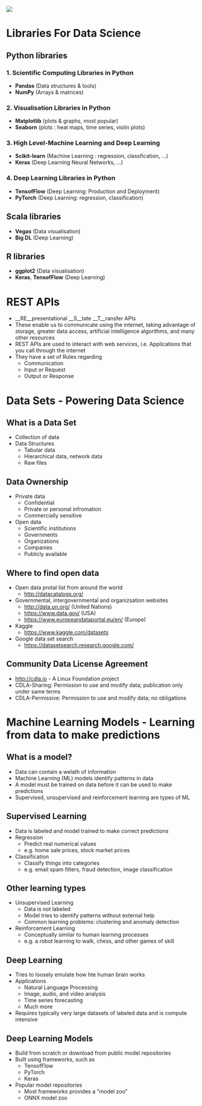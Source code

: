 ![](https://cdn.pixabay.com/photo/2018/06/27/12/55/artificial-neural-network-3501528_960_720.png)

# Libraries For Data Science

## Python libraries

### 1. Scientific Computing Libraries in Python

- __Pandas__ (Data structures & tools)
- __NumPy__ (Arrays & matrices)

### 2. Visualisation Libraries in Python

- __Matplotlib__ (plots & graphs, most popular)
- __Seaborn__ (plots : heat maps, time series, violin plots)

### 3. High Level-Machine Learning and Deep Learning

- __Scikit-learn__ (Machine Learning : regression, classfication, ...)
- __Keras__ (Deep Learning Neural Networks, ...)

### 4. Deep Learning Libraries in Python

- __TensofFlow__ (Deep Learning: Production and Deployment)
- __PyTorch__ (Deep Learning: regression, classification)

## Scala libraries

- __Vegas__ (Data visualisation)
- __Big DL__ (Deep Learning)

## R libraries

- __ggplot2__ (Data visualisation)
- __Keras__, __TensofFlow__ (Deep Learning)



# REST APIs

- __RE__presentational __S__tate __T__ransfer APIs
- These enable us to communicate using the internet, taking advantage of storage, greater data access, artificial intelligence algorithms, and many other resources
- REST APIs are used to interact with web services, i.e. Applications that you call through the internet
- They have a set of Rules regarding
  - Communication
  - Input or Request
  - Output or Response



# Data Sets - Powering Data Science

## What is a Data Set

- Collection of data
- Data Structures
  - Tabular data
  - Hierarchical data, network data
  - Raw files

## Data Ownership

- Private data
  - Confidential
  - Private or personal infromation
  - Commercially sensitive
- Open data
  - Scientific institutions
  - Governments
  - Organizations
  - Companies
  - Publicly available

## Where to find open data

- Open data protal list from around the world
  - http://datacatalogs.org/
- Governmental, intergovernmental and organizsation websites
  - http://data.un.org/ (United Nations)
  - https://www.data.gov/ (USA)
  - https://www.europeandataportal.eu/en/ (Europe)
- Kaggle
  - https://www.kaggle.com/datasets
- Google data set search
  - https://datasetsearch.research.google.com/

## Community Data License Agreement

- http://cdla.io - A Linux Foundation project
- CDLA-Sharing: Permission to use and modify data; publication only under same terms
- CDLA-Permissive: Permission to use and modify data; no obligations



# Machine Learning Models - Learning from data to make predictions

## What is a model?

- Data can contain a welath of information
- Machine Learning (ML) models identify patterns in data
- A model must be trained on data before it can be used to make predictions
- Supervised, unsupervised and reinforcement learning are types of ML

## Supervised Learning

- Data is labeled and model trained to make correct predictions
- Regression
  - Predict real numerical values
  - e.g. home sale prices, stock market prices
- Classification
  - Classify things into categories
  - e.g. email spam filters, fraud detection, image classification

## Other learning types

- Unsupervised Learning
  - Data is not labeled
  - Model tries to identify patterns without external help
  - Common learning problems:  clustering and anomaly detection
- Reinforcement Learning
  - Conceptually similar to human learning processes
  - e.g. a robot learning to walk, chess, and other games of skill

## Deep Learning

- Tries to loosely emulate how hte human brain works
- Applications
  - Natural Language Processing
  - Image, audio, and video analysis
  - Time series forecasting
  - Much more
- Requires typically very large datasets of labeled data and is compute intensive

## Deep Learning Models

- Build from scratch or download from public model repositories
- Built using frameworks, such as
  - TensofFlow
  - PyTorch
  - Keras
- Popular model repositories
  - Most frameworks provides a "model zoo"
  - ONNX model zoo

